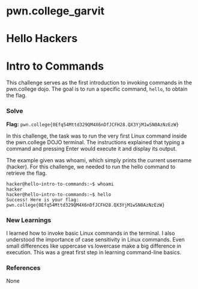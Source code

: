 # pwn.college_garvit
# Hello Hackers

# Intro to Commands
This challenge serves as the first introduction to invoking commands in the pwn.college dojo. The goal is to run a specific command, `hello`, to obtain the flag.

### Solve
**Flag:** `pwn.college{0Efq54Mttd329QM4X6nDfJCFH28.QX3YjM1wSN0AzNzEzW}`

In this challenge, the task was to run the very first Linux command inside the pwn.college DOJO terminal. The instructions explained that typing a command and pressing Enter would execute it and display its output.

The example given was whoami, which simply prints the current username (hacker).
For this challenge, we needed to run the hello command to retrieve the flag.

```
hacker@hello~intro-to-commands:~$ whoami
hacker
hacker@hello~intro-to-commands:~$ hello
Success! Here is your flag:
pwn.college{0Efq54Mttd329QM4X6nDfJCFH28.QX3YjM1wSN0AzNzEzW}
```
    
### New Learnings
I learned how to invoke basic Linux commands in the terminal. I also understood the importance of case sensitivity in Linux commands. Even small differences like uppercase vs lowercase make a big difference in execution. This was a great first step in learning command-line basics.

### References 
None